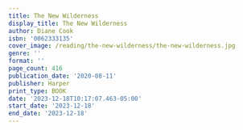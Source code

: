 ```yaml
---
title: The New Wilderness
display_title: The New Wilderness
author: Diane Cook
isbn: '0062333135'
cover_image: /reading/the-new-wilderness/the-new-wilderness.jpg
genre: ''
format: ''
page_count: 416
publication_date: '2020-08-11'
publisher: Harper
print_type: BOOK
date: '2023-12-18T10:17:07.463-05:00'
start_date: '2023-12-18'
end_date: '2023-12-18'
---
```


